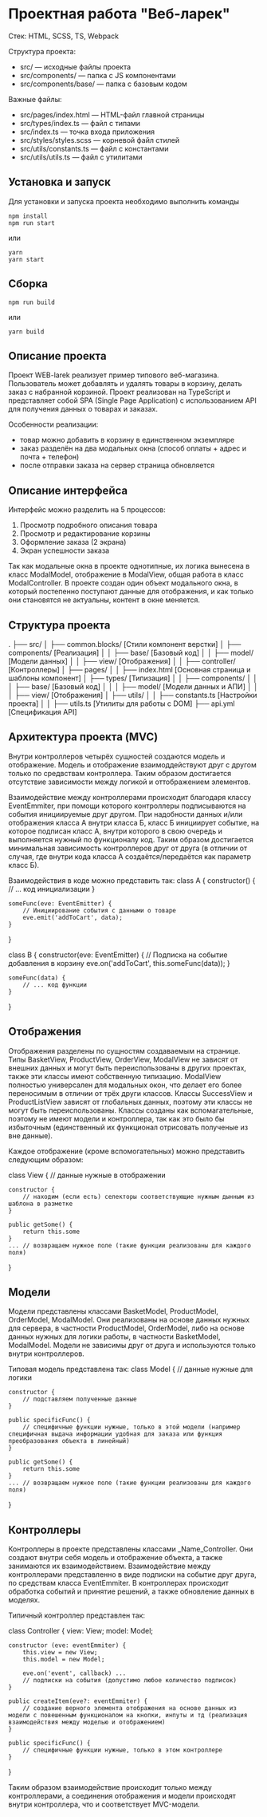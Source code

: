 # Проектная работа "Веб-ларек"

Стек: HTML, SCSS, TS, Webpack

Структура проекта:
- src/ — исходные файлы проекта
- src/components/ — папка с JS компонентами
- src/components/base/ — папка с базовым кодом

Важные файлы:
- src/pages/index.html — HTML-файл главной страницы
- src/types/index.ts — файл с типами
- src/index.ts — точка входа приложения
- src/styles/styles.scss — корневой файл стилей
- src/utils/constants.ts — файл с константами
- src/utils/utils.ts — файл с утилитами

## Установка и запуск
Для установки и запуска проекта необходимо выполнить команды

```
npm install
npm run start
```

или

```
yarn
yarn start
```
## Сборка

```
npm run build
```

или

```
yarn build
```

## Описание проекта
Проект WEB-larek реализует пример типового веб-магазина. Пользователь может добавлять и удалять товары в корзину, делать заказ с набранной корзиной. Проект реализован на TypeScript и представляет собой SPA (Single Page Application) с использованием API для получения данных о товарах и заказах.

Особенности реализации:
- товар можно добавить в корзину в единственном экземпляре
- заказ разделён на два модальных окна (способ оплаты + адрес и почта + телефон)
- после отправки заказа на сервер страница обновляется 

## Описание интерфейса 
Интерфейс можно разделить на 5 процессов:

1. Просмотр подробного описания товара 
2. Просмотр и редактирование корзины 
3. Оформление заказа (2 экрана)
4. Экран успешности заказа 

Так как модальные окна в проекте однотипные, их логика вынесена в класс ModalModel, отображение в ModalView, общая работа в класс ModalController. В проекте создан один объект модального окна, в который постепенно поступают данные для отображения, и как только они становятся не актуальны, контент в окне меняется.

## Структура проекта
. 
├── src/ 
│ ├── common.blocks/ [Стили компонент верстки] 
│ ├── components/ [Реализация] 
│ │ ├── base/ [Базовый код]
│ │ ├── model/ [Модели данных] 
│ │ ├── view/ [Отображения] 
│ │ ├── controller/ [Контроллеры]
│ ├── pages/ 
│ │ ├── index.html [Основная страница и шаблоны компонент] 
│ ├── types/ [Типизация] 
│ │ ├── components/ 
│ │ │ ├── base/ [Базовый код] 
│ │ │ ├── model/ [Модели данных и АПИ] 
│ │ │ ├── view/ [Отображения] 
│ ├── utils/ 
│ │ ├── constants.ts [Настройки проекта] 
│ │ ├── utils.ts [Утилиты для работы с DOM] 
├── api.yml [Спецификация API]

## Архитектура проекта (MVC)
Внутри контроллеров четырёх сущностей создаются модель и отображение. Модель и отображение взаимоддействуют друг с другом только по средвствам контроллера. Таким образом достигается отсутствие зависимости между логикой и оттображением элементов. 

Взаимодействие между контроллерами происходит благодаря классу EventEmmiter, при помощи которого контроллеры подписываются на события инициируемые друг другом. При надобности данных и/или отображения класса А внутри класса Б, класс Б инициирует событие, на которое подписан класс А, внутри которого в свою очередь и выполняется нужный по функционалу код. Таким образом достигается минимальная зависимость контроллеров друг от друга (в отличии от случая, где внутри кода класса А создаётся/передаётся как параметр класс Б).

Взаимодействия в коде можно представить так:
class A {
    constructor() {
        // ... код инициализации
    }

    someFunc(eve: EventEmitter) {
        // Инициирование события с данными о товаре
        eve.emit('addToCart', data);
    }
}

class B {
    constructor(eve: EventEmitter) {
        // Подписка на событие добавления в корзину
        eve.on('addToCart', this.someFunc(data));
    }

    someFunc(data) {
        // ... код функции
    }
}

## Отображения
Отображения разделены по сущностям создаваемым на странице. Типы BasketView, ProductView, OrderView, ModalView не зависят от внешних данных и могут быть переиспользованы в других проектах, также эти классы имеют собственную типизацию. ModalView полностью универсален для модальных окон, что делает его более переносимым в отличии от трёх други классов. 
Классы SuccessView и ProductListView зависят от глобальных данных, поэтому эти классы не могут быть переиспользованы. Классы созданы как вспомагательные, поэтому не имеют модели и контроллера, так как это было бы избыточным (единственный их функционал отрисовать полученые из вне данные). 

Каждое отображение (кроме вспомогательных) можно представить следующим образом:

class View {
    // данные нужные в отображении 

    constructor {
        // находим (если есть) селекторы соответствующие нужным дынным из шаблона в разметке
    } 

    public getSome() {
        return this.some
    }
    ... // возвращаем нужное поле (такие функции реализованы для каждого поля)
}

## Модели 
Модели представлены классами BasketModel, ProductModel, OrderModel, ModalModel. Они реализованы на основе данных нужных для сервера, в частности ProductModel, OrderModel, либо на основе данных нужных для логики работы, в частности BasketModel, ModalModel. 
Модели не зависимы друг от друга и используются только внутри контроллеров. 

Типовая модель представлена так:
class Model {
    // данные нужные для логики 

    constructor {
        // подставляем полученные данные
    } 

    public specificFunc() {
        // специфичные функции нужные, только в этой модели (например специфичная выдача информации удобная для заказа или функция преобразования объекта в линейный)
    }

    public getSome() {
        return this.some
    }
    ... // возвращаем нужное поле (такие функции реализованы для каждого поля)
}

## Контроллеры
Контроллеры в проекте представлены классами _Name_Controller. Они создают внутри себя модель и отображение объекта, а также занимаются их взаимодействием. Взаимодействие между контроллерами представленно в виде подписки на событие друг друга, по средствам класса EventEmmiter. В контроллерах происходит обработка событий и принятие решений, а также обновление данных в моделях.

Типичный контроллер представлен так:

class Controller {
    view: View; 
    model: Model;

    constructor (eve: eventEmmiter) {
        this.view = new View;
        this.model = new Model;

        eve.on('event', callback) ...
        // подписки на события (допустимо любое количество подписок)
    }

    public createItem(eve?: eventEmmiter) {
        // создание верного элемента отображения на основе данных из модели с повешенным функционалом на кнопки, инпуты и тд (реализация взаимодействия между моделью и отображением)
    }

    public specificFunc() {
        // специфичные функции нужные, только в этом контроллере 
    }
}

Таким образом взаимодействие происходит только между контроллерами, а соединения отображения и модели происходят внутри контроллера, что и соответствует MVC-модели.